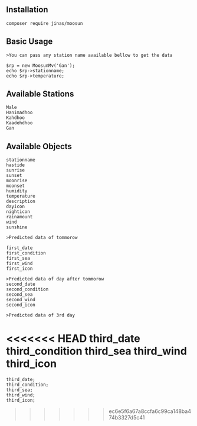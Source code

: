 
## Installation

	composer require jinas/moosun

## Basic Usage
	>You can pass any station name available bellow to get the data

	$rp = new MoosunMv('Gan');
	echo $rp->stationname;
    echo $rp->temperature;

## Available Stations
	Male
	Hanimadhoo
	Kahdhoo
	Kaadehdhoo
	Gan

## Available Objects
	stationname
    hastide
    sunrise
    sunset
    moonrise
    moonset
    humidity
    temperature
    description
    dayicon
    nighticon
    rainamount
    wind
    sunshine

    >Predicted data of tommorow

    first_date
    first_condition
    first_sea
    first_wind
    first_icon

    >Predicted data of day after tommorow
    second_date
    second_condition
    second_sea
    second_wind
    second_icon

    >Predicted data of 3rd day
<<<<<<< HEAD
    third_date
    third_condition
    third_sea
    third_wind
    third_icon
=======
    third_date;
    third_condition;
    third_sea;
    third_wind;
    third_icon;
>>>>>>> ec6e5f6a67a8ccfa6c99ca148ba474b3327d5c41
